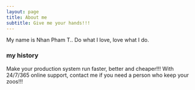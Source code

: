 ```yaml
---
layout: page
title: About me
subtitle: Give me your hands!!!
---
```


My name is Nhan Pham T..
Do what I love, love what I do.

### my history
Make your production system run faster, better and cheaper!!! With 24/7/365 online support, contact me if you need a person who keep your zoos!!!
